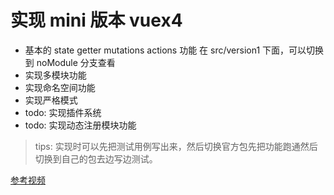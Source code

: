 # 实现 mini 版本 vuex4

- 基本的 state getter mutations actions 功能 在 src/version1 下面，可以切换到 noModule 分支查看
- 实现多模块功能
- 实现命名空间功能
- 实现严格模式
- todo: 实现插件系统
- todo: 实现动态注册模块功能

> tips: 实现时可以先把测试用例写出来，然后切换官方包先把功能跑通然后切换到自己的包去边写边测试。

[参考视频](https://www.bilibili.com/video/BV1do4y1p7yx?p=1&vd_source=2d00f75efb2f37d5b3e947bd978e0bbf)
